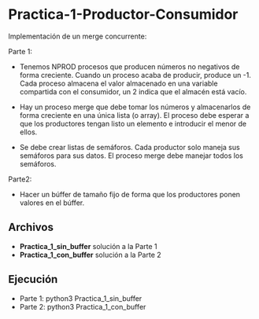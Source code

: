# Practica-1-Productor-Consumidor

Implementación de un merge concurrente:

Parte 1: 
  - Tenemos NPROD procesos que producen números no negativos de forma creciente. Cuando un proceso acaba de producir, produce un -1. Cada proceso almacena el valor almacenado en una variable compartida con el consumidor, un 2 indica que el almacén está vacío.

  - Hay un proceso merge que debe tomar los números y almacenarlos de forma creciente en una única lista (o array). El proceso debe esperar a que los productores tengan listo un elemento e introducir el menor de ellos.

  - Se debe crear listas de semáforos. Cada productor solo maneja sus semáforos para sus datos. El proceso merge debe manejar todos los semáforos.

Parte2: 
  - Hacer un búffer de tamaño fijo de forma que los productores ponen valores en el búffer.


## Archivos
 
 - **Practica_1_sin_buffer** solución a la Parte 1
 - **Practica_1_con_buffer** solución a la Parte 2

## Ejecución
- Parte 1: python3 Practica_1_sin_buffer
- Parte 2: python3 Practica_1_con_buffer
